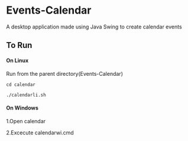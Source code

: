 # Events-Calendar

A desktop application made using Java Swing to create calendar events

## To Run

#### On Linux
Run from the parent directory(Events-Calendar)
```
cd calendar
```
```
./calendarli.sh
```

#### On Windows

1.Open calendar

2.Excecute calendarwi.cmd
